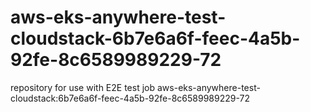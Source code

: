# aws-eks-anywhere-test-cloudstack-6b7e6a6f-feec-4a5b-92fe-8c6589989229-72
repository for use with E2E test job aws-eks-anywhere-test-cloudstack:6b7e6a6f-feec-4a5b-92fe-8c6589989229-72
